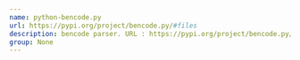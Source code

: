 ```yaml
---
name: python-bencode.py
url: https://pypi.org/project/bencode.py/#files
description: bencode parser. URL : https://pypi.org/project/bencode.py/#files Groups : None
group: None
---
```

